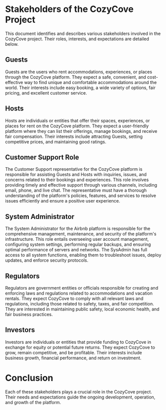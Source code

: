 # Stakeholders of the CozyCove Project

This document identifies and describes various stakeholders involved in the CozyCove project. Their roles, interests, and expectations are detailed below.

## Guests

Guests are the users who rent accommodations, experiences, or places through the CozyCove platform. They expect a safe, convenient, and cost-effective way to find unique and comfortable accommodations around the world. Their interests include easy booking, a wide variety of options, fair pricing, and excellent customer service.

## Hosts

Hosts are individuals or entities that offer their spaces, experiences, or places for rent on the CozyCove platform. They expect a user-friendly platform where they can list their offerings, manage bookings, and receive fair compensation. Their interests include attracting Guests, setting competitive prices, and maintaining good ratings.

## Customer Support Role

The Customer Support representative for the CozyCove platform is responsible for assisting Guests and Hosts with inquiries, issues, and concerns related to their bookings and experiences. This role involves providing timely and effective support through various channels, including email, phone, and live chat. The representative must have a thorough understanding of the platform's policies, features, and services to resolve issues efficiently and ensure a positive user experience.

## System Administrator

The System Administrator for the Airbnb platform is responsible for the comprehensive management, maintenance, and security of the platform's infrastructure. This role entails overseeing user account management, configuring system settings, performing regular backups, and ensuring optimal performance of servers and networks. The SysAdmin has full access to all system functions, enabling them to troubleshoot issues, deploy updates, and enforce security protocols.

## Regulators

Regulators are government entities or officials responsible for creating and enforcing laws and regulations related to accommodations and vacation rentals. They expect CozyCove to comply with all relevant laws and regulations, including those related to safety, taxes, and fair competition. They are interested in maintaining public safety, local economic health, and fair business practices.

## Investors

Investors are individuals or entities that provide funding to CozyCove in exchange for equity or potential future returns. They expect CozyCove to grow, remain competitive, and be profitable. Their interests include business growth, financial performance, and return on investment.

# Conclusion
Each of these stakeholders plays a crucial role in the CozyCove project. Their needs and expectations guide the ongoing development, operation, and growth of the platform.
